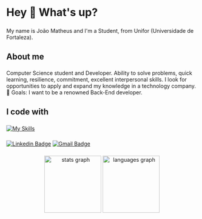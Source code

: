 <h1 align="left">Hey 👋 What's up?</h1>

###

<p align="left">My name is João Matheus and I'm a Student, from Unifor (Universidade de Fortaleza).</p>

###

<h2 align="left">About me</h2>

###

<p align="left">Computer Science student and Developer. Ability to solve problems, quick learning, resilience, commitment, excellent interpersonal skills. I look for opportunities to apply and expand my knowledge in a technology company.<br>🎯 Goals: I want to be a renowned Back-End developer.</p>

###

<h2 align="left">I code with</h2>

###

<div align="left">
  
  [![My Skills](https://skillicons.dev/icons?i=java,php,js,ts,nodejs,react,next,nest,spring,mongodb,postgres,mysql,docker,postman)](https://skillicons.dev)
  
</div>

###

[![Linkedin Badge](https://img.shields.io/badge/-João%20Matheus-00875f?style=flat-square&logo=Linkedin&color=blue&link=https://www.linkedin.com/in/joão-matheus-magalhães-692074297/)](https://www.linkedin.com/in/joão-matheus-magalhães-692074297/) 
[![Gmail Badge](https://img.shields.io/badge/-jomatheux@gmail.com-00875f?style=flat-square&logo=Gmail&color=blue&logoColor=white&link=mailto:jomatheux@gmail.com)](mailto:jomatheux@gmail.com)

###

<div align="center">
  <img src="https://github-readme-stats.vercel.app/api?username=jomatheux&hide_title=false&hide_rank=false&show_icons=true&include_all_commits=true&count_private=true&disable_animations=false&theme=dracula&locale=en&hide_border=false&order=1" height="150" alt="stats graph"  />
  <img src="https://github-readme-stats.vercel.app/api/top-langs?username=jomatheux&locale=en&hide_title=false&layout=compact&card_width=320&langs_count=5&theme=dracula&hide_border=false&order=2" height="150" alt="languages graph"  />
</div>

###
